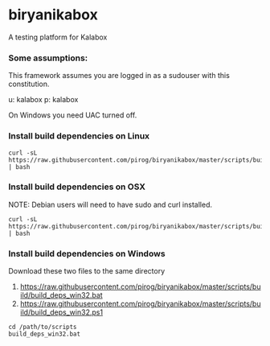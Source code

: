# biryanikabox

A testing platform for Kalabox

### Some assumptions:

This framework assumes you are logged in as a sudouser with this constitution.

  u: kalabox
  p: kalabox

On Windows you need UAC turned off.

### Install build dependencies on Linux

```
curl -sL https://raw.githubusercontent.com/pirog/biryanikabox/master/scripts/build/build_deps_linux.sh | bash
```

### Install build dependencies on OSX

NOTE: Debian users will need to have sudo and curl installed.

```
curl -sL https://raw.githubusercontent.com/pirog/biryanikabox/master/scripts/build/build_deps_darwin.sh | bash
```

### Install build dependencies on Windows

Download these two files to the same directory

1. https://raw.githubusercontent.com/pirog/biryanikabox/master/scripts/build/build_deps_win32.bat
2. https://raw.githubusercontent.com/pirog/biryanikabox/master/scripts/build/build_deps_win32.ps1

```
cd /path/to/scripts
build_deps_win32.bat
```
